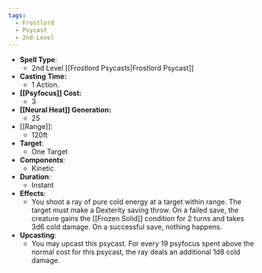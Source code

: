 ```yaml
---
tags:
  - Frostlord
  - Psycast
  - 2nd-Level
---
```

- **Spell Type**:
	- 2nd Level [[Frostlord Psycasts|Frostlord Psycast]]
- **Casting Time:**
	- 1 Action.
- **[[Psyfocus]] Cost:**
	- 3
- **[[Neural Heat]] Generation:**
	- 25
- [[Range]]:
	- 120ft
- **Target**:
	- One Target
- **Components**:
	- Kinetic
- **Duration**:
	- Instant
- **Effects**:
	- You shoot a ray of pure cold energy at a target within range. The target must make a Dexterity saving throw. On a failed save, the creature gains the [[Frozen Solid]] condition for 2 turns and takes 3d6 cold damage. On a successful save, nothing happens.
- **Upcasting**:
	- You may upcast this psycast. For every 19 psyfocus spent above the normal cost for this psycast, the ray deals an additional 1d8 cold damage.
